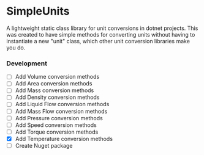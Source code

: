 # SimpleUnits
A lightweight static class library for unit conversions in dotnet projects. This was created to have simple methods for converting units without having to instantiate a new "unit" class, which other unit conversion libraries make you do.

### Development
- [ ] Add Volume conversion methods
- [ ] Add Area conversion methods
- [ ] Add Mass conversion methods
- [ ] Add Density conversion methods
- [ ] Add Liquid Flow conversion methods
- [ ] Add Mass Flow conversion methods
- [ ] Add Pressure conversion methods
- [ ] Add Speed conversion methods
- [ ] Add Torque conversion methods
- [x] Add Temperature conversion methods
- [ ] Create Nuget package
